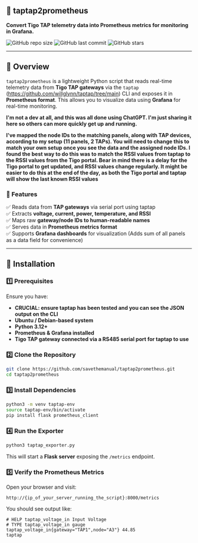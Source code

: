 ## **📡 taptap2prometheus**
**Convert Tigo TAP telemetry data into Prometheus metrics for monitoring in Grafana.**

![GitHub repo size](https://img.shields.io/github/repo-size/savethemanual/taptap2prometheus)
![GitHub last commit](https://img.shields.io/github/last-commit/savethemanual/taptap2prometheus)
![GitHub stars](https://img.shields.io/github/stars/savethemanual/taptap2prometheus?style=social)

---

## **📖 Overview**
`taptap2prometheus` is a lightweight Python script that reads real-time telemetry data from **Tigo TAP gateways** via the `taptap` (https://github.com/willglynn/taptap/tree/main) CLI and exposes it in **Prometheus format**. This allows you to visualize data using **Grafana** for real-time monitoring.

**I'm not a dev at all, and this was all done using ChatGPT. I'm just sharing it here so others can more quickly get up and running.**

**I've mapped the node IDs to the matching panels, along with TAP devices, according to my setup (11 panels, 2 TAPs). You will need to change this to match your own setup once you see the data and the assigned node IDs. I found the best way to do this was to match the RSSI values from taptap to the RSSI values from the Tigo portal. Bear in mind there is a delay for the Tigo portal to get updated, and RSSI values change regularly. It might be easier to do this at the end of the day, as both the Tigo portal and taptap will show the last known RSSI values**


### **🔹 Features**
✅ Reads data from **TAP gateways** via serial port using taptap  
✅ Extracts **voltage, current, power, temperature, and RSSI**  
✅ Maps raw **gateway/node IDs to human-readable names**  
✅ Serves data in **Prometheus metrics format**  
✅ Supports **Grafana dashboards** for visualization (Adds sum of all panels as a data field for convenience)  

---

## **🚀 Installation**

### **1️⃣ Prerequisites**
Ensure you have:
- **CRUCIAL: ensure taptap has been tested and you can see the JSON output on the CLI**
- **Ubuntu / Debian-based system**
- **Python 3.12+**
- **Prometheus & Grafana installed**
- **Tigo TAP gateway connected via a RS485 serial port for taptap to use**

### **2️⃣ Clone the Repository**
```sh
git clone https://github.com/savethemanual/taptap2prometheus.git
cd taptap2prometheus
```

### **3️⃣ Install Dependencies**
```sh
python3 -m venv taptap-env
source taptap-env/bin/activate
pip install flask prometheus_client
```

### **4️⃣ Run the Exporter**
```sh
python3 taptap_exporter.py
```
This will start a **Flask server** exposing the `/metrics` endpoint.

### **5️⃣ Verify the Prometheus Metrics**
Open your browser and visit:
```
http://{ip_of_your_server_running_the_script}:8000/metrics
```

You should see output like:
```
# HELP taptap_voltage_in Input Voltage
# TYPE taptap_voltage_in gauge
taptap_voltage_in{gateway="TAP1",node="A3"} 44.85
taptap
